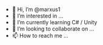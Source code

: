 - 👋 Hi, I’m @marxus1
- 👀 I’m interested in ...
- 🌱 I’m currently learning C# / Unity
- 💞️ I’m looking to collaborate on ...
- 📫 How to reach me ...

<!---
marxus1/marxus1 is a ✨ special ✨ repository because its `README.md` (this file) appears on your GitHub profile.
You can click the Preview link to take a look at your changes.
--->
